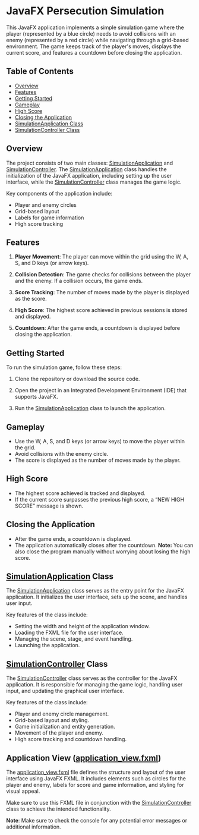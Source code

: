 # JavaFX Persecution Simulation

This JavaFX application implements a simple simulation game where the player (represented by a blue circle) needs to avoid collisions with an enemy (represented by a red circle) while navigating through a grid-based environment. The game keeps track of the player's moves, displays the current score, and features a countdown before closing the application.

## Table of Contents

- [Overview](#overview)
- [Features](#features)
- [Getting Started](#getting-started)
- [Gameplay](#gameplay)
- [High Score](#high-score)
- [Closing the Application](#closing-the-application)
- [SimulationApplication Class](#simulationapplication-class)
- [SimulationController Class](#simulationcontroller-class)

## Overview

The project consists of two main classes: [SimulationApplication](src/main/java/org/example/simulacionpersecucion/SimulationApplication.java) and [SimulationController](src/main/java/org/example/simulacionpersecucion/SimulationController.java). The [SimulationApplication](src/main/java/org/example/simulacionpersecucion/SimulationApplication.java) class handles the initialization of the JavaFX application, including setting up the user interface, while the [SimulationController](src/main/java/org/example/simulacionpersecucion/SimulationController.java) class manages the game logic.

Key components of the application include:
- Player and enemy circles
- Grid-based layout
- Labels for game information
- High score tracking

## Features

1. **Player Movement**: The player can move within the grid using the W, A, S, and D keys (or arrow keys).

2. **Collision Detection**: The game checks for collisions between the player and the enemy. If a collision occurs, the game ends.

3. **Score Tracking**: The number of moves made by the player is displayed as the score.

4. **High Score**: The highest score achieved in previous sessions is stored and displayed.

5. **Countdown**: After the game ends, a countdown is displayed before closing the application.

## Getting Started

To run the simulation game, follow these steps:

1. Clone the repository or download the source code.

2. Open the project in an Integrated Development Environment (IDE) that supports JavaFX.

3. Run the [SimulationApplication](src/main/java/org/example/simulacionpersecucion/SimulationApplication.java) class to launch the application.

## Gameplay

- Use the W, A, S, and D keys (or arrow keys) to move the player within the grid.
- Avoid collisions with the enemy circle.
- The score is displayed as the number of moves made by the player.

## High Score

- The highest score achieved is tracked and displayed.
- If the current score surpasses the previous high score, a “NEW HIGH SCORE” message is shown.

## Closing the Application

- After the game ends, a countdown is displayed.
- The application automatically closes after the countdown.
**Note:** You can also close the program manually without worrying about losing the high score.

## [SimulationApplication](src/main/java/org/example/simulacionpersecucion/SimulationApplication.java) Class

The [SimulationApplication](src/main/java/org/example/simulacionpersecucion/SimulationApplication.java) class serves as the entry point for the JavaFX application. It initializes the user interface, sets up the scene, and handles user input.

Key features of the class include:
- Setting the width and height of the application window.
- Loading the FXML file for the user interface.
- Managing the scene, stage, and event handling.
- Launching the application.

## [SimulationController](src/main/java/org/example/simulacionpersecucion/SimulationController.java) Class

The [SimulationController](src/main/java/org/example/simulacionpersecucion/SimulationController.java) class serves as the controller for the JavaFX application. It is responsible for managing the game logic, handling user input, and updating the graphical user interface.

Key features of the class include:
- Player and enemy circle management.
- Grid-based layout and styling.
- Game initialization and entity generation.
- Movement of the player and enemy.
- High score tracking and countdown handling.

## Application View ([application_view.fxml](src/main/resources/org/example/simulacionpersecucion/application_view.fxml))

The [application_view.fxml](src/main/resources/org/example/simulacionpersecucion/application_view.fxml) file defines the structure and layout of the user interface using JavaFX FXML. It includes elements such as circles for the player and enemy, labels for score and game information, and styling for visual appeal.

Make sure to use this FXML file in conjunction with the [SimulationController](src/main/java/org/example/simulacionpersecucion/SimulationController.java) class to achieve the intended functionality.

**Note**: Make sure to check the console for any potential error messages or additional information.